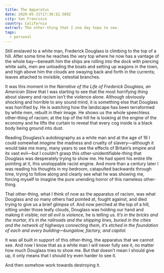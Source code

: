 ```yaml
---
title: The Apparatus
date: 2020-05-31T17:36:52.589Z
city: San Francisco
country: California
extract: The other-thing that I one day hope to see.
tags: 
  - personal
---
```

Still enslaved to a white man, Frederick Douglass is climbing to the top of a hill. After some time he reaches the very top where he now has a vantage of the whole bay—beneath him the ships are rolling into the dock with piercing white sails, men are unloading the boats and setting up wagons in the town, and high above him the clouds are swaying back and forth in the currents; leaves attached to invisible, celestial branches.

It was this moment in the *Narrative of the Life of Frederick Douglass, an American Slave* that I was starting to see that the most horrifying thing about slavery and racism isn’t the violence alone. Although obviously shocking and horrible to any sound mind, it is something else that Douglass was horrified by. He is watching how the landscape has been terraformed by white men, rebuilt in their image. He shows us the whole speechless other-thing of racism; at the top of the hill he is looking at the engine of the economy and he lifts the curtain to reveal that every cog inside is a black body being ground into dust.

Reading Douglass’s autobiography as a white man and at the age of 16 I could somewhat *imagine* the madness and cruelty of slavery—although it would take me many, many years to see the effects of Britain’s empire and its vast evil—but I couldn’t grasp this other-unidentifiable-thing that Douglass was desperately trying to show me. He had spent his entire life pointing at it, this unstoppable racist engine. And more than a century later I was reading his thoughts in my bedroom, catapulted backwards through time, trying to follow along and clearly see what he was showing me, forcing myself to imagine the pure unending horror of this nameless other-thing.

That other-thing, what I think of now as the apparatus of racism, was what Douglass and so many others had pointed at, fought against, and died trying to give us a brief glimpse of. And now perched at the top of a hill, sitting under those leafy clouds, Douglass was holding our hand and making it visible; *not all evil is violence*, he is telling us. *It’s in the bricks and the mortar, it’s in the railroads and the shipping lines, buried in the cities and the network of highways connecting them, it’s etched in the foundation of each and every building—bungalow, factory, and capitol.*

It was all built in support of this other-thing, the apparatus that we cannot see. And now I know that as a white man I will never fully see it, no matter how much Douglass tries to show me. But that doesn’t mean I should give up, it only means that I should try even harder to see it. 

And then somehow work towards destroying it.